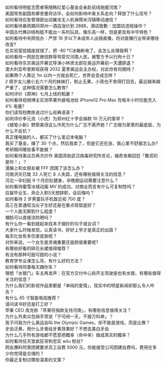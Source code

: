 如何看待明星志愿者等随韩红爱心基金会亲赴前线驰援河南？  
美国常务副国务卿舍曼将访华，会如何影响中美关系走向？释放了什么信号？  
如何看待应急管理部出动翼龙无人机保障米河镇移动通信？  
如何看待暴雨期间郑州一酒店涨价到 2888，酒店致歉：加盟店违规操作？  
中国古代榫卯结构能不能出一系列玩具，像乐高一样，但是更具有中华特色？  
如何看待中央网信办：严禁 16 岁以下未成年人出镜直播，将对直播行业带来哪些改变?  
在实验室拔插座拔错了，把 -80 ℃冰箱断电了，会怎么处理我啊？  
如何看待一网民在微信群辱骂受灾河南人民，被警方予以行拘十日？  
如何看待东京奥运开幕式导演小林贤太郎在奥运开幕前一天遭辞退？  
澳大利亚布里斯班获得 2032 夏季奥运会主办权，对此你有何期待？  
如果两个人靠近 1m 以内一方就会死亡，世界会变成怎样？  
2 周岁女儿被小五六个月的妹妹打，制止无果，小孩也不舍得打回去，最近越来越严重了，这种情况需要怎么教育?  
如何评价《原神》七月上线的稻妻？  
如何看待视频博主实测苹果外接电池给 iPhone12 Pro Max 充电半小时仅能充入 4% 电量?  
你们读驾校教练说过什么经典语录？  
如何评价李元浩（小虎）为郑州红十字会捐款 10 万元的善举？  
《蜡笔小新》野原美伢这么作死为什么广志不离开她？广志做为家里的最底层，为什么不反抗？  
真正懂电脑的人，都买了什么笔记本电脑？  
我买了基金，赚了 30 个点，然后我卖了，但是它还在涨，我心里不舒服怎么办?  
考研期间哪些事不能做？  
如何看待美议员再次炒作 美国资助武汉病毒研究所言论，福奇发飙回怼「撒谎的是你！」？  
漫展上和女朋友被 FFF 团围了该怎么办？  
河南洪灾已致 33 人死亡 8 人失踪，还有哪些值得关注的信息？  
河北一孕妇挺 9 个月巨肚健身，孕晚期运动需要注意什么？  
如何看待蜜雪冰城动画 MV 的成功，对商业而言有什么可复制性吗？  
应届毕业生，央企入职5天想辞职，会后悔吗？  
如何看待 2 岁男童玩手机致近视 700 度？  
高三在普通班当尖子生好还是在重点班垫底好？  
一个人能无聊到什么程度？  
裸脸可以直接涂防晒吗？  
有什么你一看到就起来找本子摘抄的句子或台词？  
大家什么时候发现，认真读书，好好上学才是真正的出路？  
每天化妆有多伤害皮肤呢？  
对你来说，一个女生是灵魂重要还是颜值重要呢?  
有哪些好看的碎花长裙值得推荐？  
有没有那种可甜可甜的小说？  
教育学专业课怎么背，有什么好的方法？  
如何看待同事每天蹭你车？  
理想「水银门」车主再发声：在官方交付中心拆开主驾驶座也有水银，有哪些值得关注的信息？  
为什么我们的影视作品里都是「单纯的爱情」，现实中的明星新闻却那么令人咋舌？  
有什么 65 寸智能电视推荐？  
请问读书好还是打工好？  
苹果 CEO 库克称「苹果将捐款支持河南」，有哪些信息值得关注？  
为什么外卖众包骑手常说「宁可闲一天，不接万科单」？  
孩子问我为什么奥运会叫 the Olympic Games，却不能是游戏，而是比赛？  
牙齿泛黄，用什么牙膏祛牙黄效果好？不想去美白牙齿  
为什么几乎所有游戏都不愿意把概率（命中率）做成真实的概率？  
如何看待任天堂疯狂背刺忠实 wiiu 粉丝?  
网友爆料阿里团建要求员工自费 5000 元，你能接受公司团建自费吗，费用在多少你觉得是合理的？  
你最近复制过哪些温柔的文案？  
